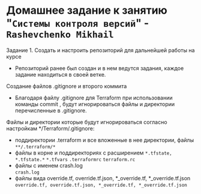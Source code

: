 # Домашнее задание к занятию "`Системы контроля версий`" - `Rashevchenko Mikhail`

Задание 1.
Создать и настроить репозиторий для дальнейшей работы на курсе
* Репозиторий ранее был создан и в нем ведутся задания, каждое задание находиться в своей ветке.

Создание файлов .gitignore и второго коммита
* Благодаря файлу .gitignore для Terraform при использовании команды commit , будут игнорироваться файлы и директории перечисленные в .gitignore.  

Файлы и директории которые будут игнорироваться согласно настройкам */Terraform/.gitignore:  
* поддиректории .terraform и все вложенные в нее директории, файлы   
`**/.terraform/*`  
* файлы в корне и поддиректориях с расширением
`*.tfstate, *.tfstate.*`  `*.tfvars` `.terraformrc` `terraform.rc`
* файлы с именем crash.log  
`crash.log`  
* файлы вида override.tf, override.tf.json, *_override.tf, *_override.tf.json  
`override.tf, override.tf.json, *_override.tf, *_override.tf.json`  
 
